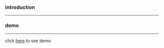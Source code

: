 
### introduction

---






### demo
----
click [here](https://almousaz.github.io/Modal-window-project/) to see demo
